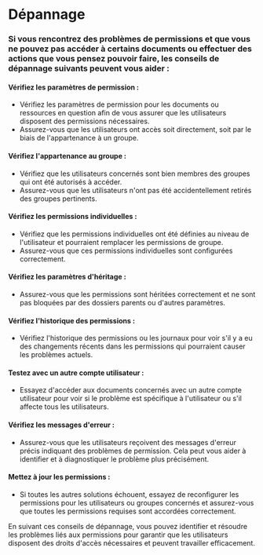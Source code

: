 # Dépannage

### Si vous rencontrez des problèmes de permissions et que vous ne pouvez pas accéder à certains documents ou effectuer des actions que vous pensez pouvoir faire, les conseils de dépannage suivants peuvent vous aider :

#### **Vérifiez les paramètres de permission :**&#x20;

* Vérifiez les paramètres de permission pour les documents ou ressources en question afin de vous assurer que les utilisateurs disposent des permissions nécessaires.&#x20;
* Assurez-vous que les utilisateurs ont accès soit directement, soit par le biais de l'appartenance à un groupe.

#### Vérifiez l'appartenance au groupe :&#x20;

* Vérifiez que les utilisateurs concernés sont bien membres des groupes qui ont été autorisés à accéder.&#x20;
* Assurez-vous que les utilisateurs n'ont pas été accidentellement retirés des groupes pertinents.

#### Vérifiez les permissions individuelles :&#x20;

* Vérifiez que les permissions individuelles ont été définies au niveau de l'utilisateur et pourraient remplacer les permissions de groupe.&#x20;
* Assurez-vous que ces permissions individuelles sont configurées correctement.

#### Vérifiez les paramètres d'héritage :&#x20;

* Assurez-vous que les permissions sont héritées correctement et ne sont pas bloquées par des dossiers parents ou d'autres paramètres.

#### Vérifiez l'historique des permissions :&#x20;

* Vérifiez l'historique des permissions ou les journaux pour voir s'il y a eu des changements récents dans les permissions qui pourraient causer les problèmes actuels.

#### Testez avec un autre compte utilisateur :&#x20;

* Essayez d'accéder aux documents concernés avec un autre compte utilisateur pour voir si le problème est spécifique à l'utilisateur ou s'il affecte tous les utilisateurs.

#### Vérifiez les messages d'erreur :&#x20;

* Assurez-vous que les utilisateurs reçoivent des messages d'erreur précis indiquant des problèmes de permission. Cela peut vous aider à identifier et à diagnostiquer le problème plus précisément.

#### Mettez à jour les permissions :&#x20;

* Si toutes les autres solutions échouent, essayez de reconfigurer les permissions pour les utilisateurs ou groupes concernés et assurez-vous que toutes les permissions requises sont accordées correctement.



En suivant ces conseils de dépannage, vous pouvez identifier et résoudre les problèmes liés aux permissions pour garantir que les utilisateurs disposent des droits d'accès nécessaires et peuvent travailler efficacement.